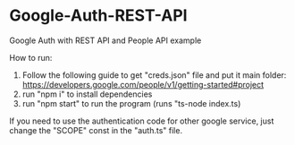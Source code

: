 # Google-Auth-REST-API
Google Auth with REST API and People API example

How to run:
1. Follow the following guide to get "creds.json" file and put it main folder:
  https://developers.google.com/people/v1/getting-started#project
2. run "npm i" to install dependencies
3. run "npm start" to run the program (runs "ts-node index.ts)

If you need to use the authentication code for other google service, just change the "SCOPE" const in the "auth.ts" file.

